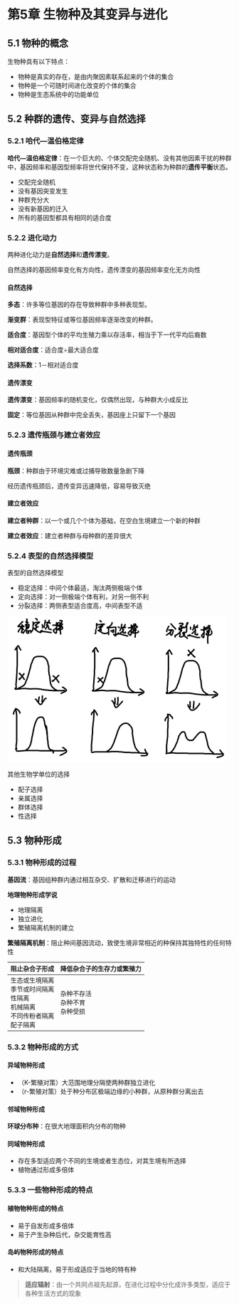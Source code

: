 # 第5章 生物种及其变异与进化

## 5.1 物种的概念

生物种具有以下特点：

* 物种是真实的存在，是由内聚因素联系起来的个体的集合
* 物种是一个可随时间进化改变的个体的集合
* 物种是生态系统中的功能单位

## 5.2 种群的遗传、变异与自然选择

### 5.2.1 哈代—温伯格定律

**哈代—温伯格定律**：在一个巨大的、个体交配完全随机、没有其他因素干扰的种群中，基因频率和基因型频率将世代保持不变，这种状态称为种群的**遗传平衡**状态。

* 交配完全随机
* 没有基因突变发生
* 种群充分大
* 没有新基因的迁入
* 所有的基因型都具有相同的适合度

### 5.2.2 进化动力

两种进化动力是**自然选择**和**遗传漂变**。

自然选择的基因频率变化有方向性，遗传漂变的基因频率变化无方向性

#### 自然选择

**多态**：许多等位基因的存在导致种群中多种表现型。

**渐变群**：表现型特征或等位基因频率逐渐改变的种群。

**适合度**：基因型个体的平均生殖力乘以存活率，相当于下一代平均后裔数

**相对适合度**：适合度÷最大适合度

**选择系数**：1－相对适合度

#### 遗传漂变

**遗传漂变**：基因频率的随机变化，仅偶然出现，与种群大小成反比

**固定**：等位基因从种群中完全丢失，基因座上只留下一个基因

### 5.2.3 遗传瓶颈与建立者效应

#### 遗传瓶颈

**瓶颈**：种群由于环境灾难或过捕导致数量急剧下降

经历遗传瓶颈后，遗传变异迅速降低，容易导致灭绝

#### 建立者效应

**建立者种群**：以一个或几个个体为基础，在空白生境建立一个新的种群

**建立者效应**：建立者种群与母种群的差异很大

### 5.2.4 表型的自然选择模型

表型的自然选择模型

* 稳定选择：中间个体最适，淘汰两侧极端个体
* 定向选择：对一侧极端个体有利，对另一侧不利
* 分裂选择：两侧表型适合度高，中间表型不适

![image-20201015193857048](img/p022.png)

其他生物学单位的选择

* 配子选择
* 亲属选择
* 群体选择
* 性选择

## 5.3 物种形成

### 5.3.1 物种形成的过程

**基因流**：基因组种群内通过相互杂交、扩散和迁移进行的运动

**地理物种形成学说**

* 地理隔离
* 独立进化
* 繁殖隔离机制的建立

**繁殖隔离机制**：阻止种间基因流动，致使生境非常相近的种保持其独特性的任何特性

| 阻止杂合子形成                                               | 降低杂合子的生存力或繁殖力             |
| ------------------------------------------------------------ | -------------------------------------- |
| 生态或生境隔离<br />季节或时间隔离<br />性隔离<br />机械隔离<br />不同传粉者隔离<br />配子隔离 | 杂种不存活<br />杂种不育<br />杂种受损 |

### 5.3.2 物种形成的方式

#### 异域物种形成

* （K-繁殖对策）大范围地理分隔使两种群独立进化
* （r-繁殖对策）处于种分布区极端边缘的小种群，从原种群分离出去

#### 邻域物种形成

**环球分布种**：在很大地理面积内分布的物种

#### 同域物种形成

* 存在多型适应两个不同的生境或者生态位，对其生境有所选择
* 植物通过形成多倍体

### 5.3.3 一些物种形成的特点

#### 植物物种形成的特点

* 易于自发形成多倍体
* 易于产生杂种后代，杂交能育性高

#### 岛屿物种形成的特点

* 和大陆隔离，易于形成适应于当地的特有种

> **适应辐射**：由一个共同点祖先起源，在进化过程中分化成许多类型，适应于各种生活方式的现象


